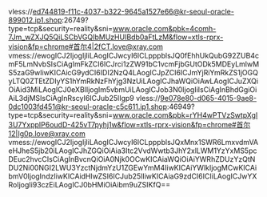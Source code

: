 vless://ed744819-f11c-4037-b322-9645a1527e66@kr-seoul-oracle-899012.ip1.shop:26749?type=tcp&security=reality&sni=www.oracle.com&pbk=4comh-7Jm_wZXJQ5QiLSCbVGQIbMUzHUIBdb0aFtLzM&flow=xtls-rprx-vision&fp=chrome#首尔4|2fCT.love@xray.com
vmess://ewogICJ2IjogIjIiLAogICJwcyI6ICLpppblsJQ0fEhhUkQubG92ZUB4cmF5LmNvbSIsCiAgImFkZCI6ICJrci1zZW91bC1vcmFjbGUtODk5MDEyLmlwMS5zaG9wIiwKICAicG9ydCI6IDI2NzQ4LAogICJpZCI6ICJmYjRiYmRkZS1jOGQyLTQ0ZTEtZDIyYS1hYmRkNzFhYjg3NzUiLAogICJhaWQiOiAwLAogICJuZXQiOiAid3MiLAogICJ0eXBlIjogIm5vbmUiLAogICJob3N0IjogIiIsCiAgInBhdGgiOiAiL3djMSIsCiAgInRscyI6ICJub25lIgp9
vless://9e078e80-d065-4015-9ae8-0dc1003fd451@kr-seoul-oracle-c5c611.ip1.shop:46949?type=tcp&security=reality&sni=www.oracle.com&pbk=rYH4wPTVzSwtpXgI3U7YxppIP6oudD-425vT7pyhj1w&flow=xtls-rprx-vision&fp=chrome#首尔12|Ig0p.love@xray.com
vmess://ewogICJ2IjogIjIiLAogICJwcyI6ICLpppblsJQxMnx1SWR6LmxvdmVAeHJheS5jb20iLAogICJhZGQiOiAia3Itc2VvdWwtb3JhY2xlLWM1YzYxMS5pcDEuc2hvcCIsCiAgInBvcnQiOiA0Njk0OCwKICAiaWQiOiAiYWRhZDUzYzQtNDU2Ni00NGI2LWU3YzctNjdmYzU1ZGEwYmM4IiwKICAiYWlkIjogMCwKICAibmV0IjogIndzIiwKICAidHlwZSI6ICJub25lIiwKICAiaG9zdCI6ICIiLAogICJwYXRoIjogIi93czEiLAogICJ0bHMiOiAibm9uZSIKfQ==

